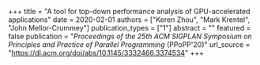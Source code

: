+++
title = "A tool for top-down performance analysis of GPU-accelerated applications"
date = 2020-02-01
authors = ["Keren Zhou", "Mark Krentel", "John Mellor-Crummey"]
publication_types = ["1"]
abstract = ""
featured = false
publication = "*Proceedings of the 25th ACM SIGPLAN Symposium on Principles and Practice of Parallel Programming* (PPoPP'20)"
url_source = "https://dl.acm.org/doi/abs/10.1145/3332466.3374534"
+++

